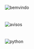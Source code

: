 ![bemvindo](https://i.imgur.com/DwTENYF.png)
#
![avisos](https://i.imgur.com/n3v1tHb.png)
#
![python](https://i.imgur.com/jtIHiD6.png)
